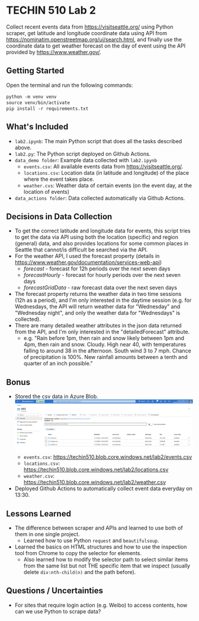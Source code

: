 # TECHIN 510 Lab 2
Collect recent events data from https://visitseattle.org/ using Python scraper, get latitude and longitude coordinate data using API from https://nominatim.openstreetmap.org/ui/search.html, and finally use the coordinate data to get weather forecast on the day of event using the API provided by https://www.weather.gov/.

## Getting Started
Open the terminal and run the following commands:

```
python -m venv venv
source venv/bin/activate
pip install -r requirements.txt
```

## What's Included
- `lab2.ipynb`: The main Python script that does all the tasks described above.
- `lab2.py`: The Python script deployed on Github Actions.
- `data_demo folder`: Example data collected with `lab2.ipynb`
    - `events.csv`: All available events data from https://visitseattle.org/.
    - `locations.csv`: Location data (in latitude and longitude) of the place where the event takes place.
    - `weather.cvs`: Weather data of certain events (on the event day, at the location of events)
- `data_actions folder`: Data collected automatically via Github Actions.

## Decisions in Data Collection
- To get the correct latitude and longitude data for events, this script tries to get the data via API using both the location (specific) and region (general) data, and also provides locations for some common places in Seattle that cannot/is difficult be searched via the API.
- For the weather API, I used the forecast property (details in https://www.weather.gov/documentation/services-web-api)
    - _forecast_ - forecast for 12h periods over the next seven days
    - _forecastHourly_ - forecast for hourly periods over the next seven days
    - _forecastGridData_ - raw forecast data over the next seven days
- The forecast property returns the weather data in two time sessions (12h as a period), and I'm only interested in the daytime session (e.g. for Wednesdays, the API will return weather data for "Wednesday" and "Wednesday night", and only the weather data for "Wednesdays" is collected).
- There are many detailed weather attributes in the json data returned from the API, and I'm only interested in the "detailedForecast" attribute.
    - e.g. "Rain before 1pm, then rain and snow likely between 1pm and 4pm, then rain and snow. Cloudy. High near 40, with temperatures falling to around 38 in the afternoon. South wind 3 to 7 mph. Chance of precipitation is 100%. New rainfall amounts between a tenth and quarter of an inch possible."

## Bonus
- Stored the csv data in Azure Blob.
![blob](./img/blob.png)
    - `events.csv`: https://techin510.blob.core.windows.net/lab2/events.csv 
    - `locations.csv`: https://techin510.blob.core.windows.net/lab2/locations.csv 
    - `weather.csv`: https://techin510.blob.core.windows.net/lab2/weather.csv 
- Deployed Github Actions to automatically collect event data everyday on 13:30.


## Lessons Learned
- The difference between scraper and APIs and learned to use both of them in one single project.
    - Learned how to use Python `request` and `beautifulsoup`.
- Learned the basics on HTML structures and how to use the inspection tool from Chrome to copy the selector for elements.
    - Also learned how to modify the selector path to select similar items from the same list but not THE specific item that we inspect (usually delete `div:nth-child(n)` and the path before).

## Questions / Uncertainties
- For sites that require login action (e.g. Weibo) to access contents, how can we use Python to scrape data? 
